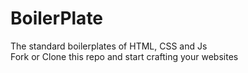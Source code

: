 # BoilerPlate
The standard boilerplates of HTML, CSS and Js <br>
Fork or Clone this repo and start crafting your websites
